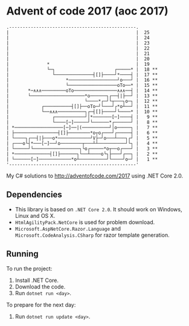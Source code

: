 # Advent of code 2017 (aoc 2017)
```
.-----------------------------------------------.       
|                                               |  25
|                                               |  24
|                                               |  23
|                                               |  22
|                                               |  21
|                                               |  20
|              *                                |  19
|              └─┐                      ┌─────* |  18 **
|                └──────────────┤[]├────┘*────┤ |  17 **
|                     *──────────────────┘o───┘ |  16 **
|                     └──────────────────oTo──* |  15 **
|       *─∧∧∧─────────oTo────────────────∧∧∧──┤ |  14 **
|       └────────────────────*o──────┐┌──┤|├──┘ |  13 **
|                            └────*┌─┘└┬───┐o─┐ |  12 **
|            ┌──────────┤[]├──oTo─┘└───┘┌*o┴──┘ |  11 **
|            └──∧∧∧──────────┐┌─┤[]├────┘└────* |  10 **
|                ┌───────────┘│*───────[─]────┤ |   9 **
|                └────[─]─────┘└──────*┌──────┘ |   8 **
| *──────────────────[─]──|(──────────┘│o─────┐ |   7 **
| ├────────────────┤[]├────────*o┬o┌───┘┌─────┤ |   6 **
| └────┐┌──┤|├───o*────────────┘V├─┘o───┴───┐┌┘ |   5 **
| ┌───o└┤*───[─]──┘o────────┬───┴┴──────────┘└┐ |   4 **
| └─────┘└─────────────────┐└o┌─────*o┬──o┌───┘ |   3 **
| *─────────────┤[]├──────┐└──┴────o└┐├───┘┌──┐ |   2 **
| └──────[─]────────────*o┴──────────┘└────┘o─┘ |   1 **
'-----------------------------------------------'       

```
My C# solutions to http://adventofcode.com/2017 using .NET Core 2.0.

## Dependencies

- This library is based on `.NET Core 2.0`. It should work on Windows, Linux and OS X.
- `HtmlAgilityPack.NetCore` is used for problem download.
- `Microsoft.AspNetCore.Razor.Language` and `Microsoft.CodeAnalysis.CSharp` for razor template generation.

## Running

To run the project:

1. Install .NET Core.
2. Download the code.
3. Run `dotnet run <day>`.

To prepare for the next day:

1. Run `dotnet run update <day>`.